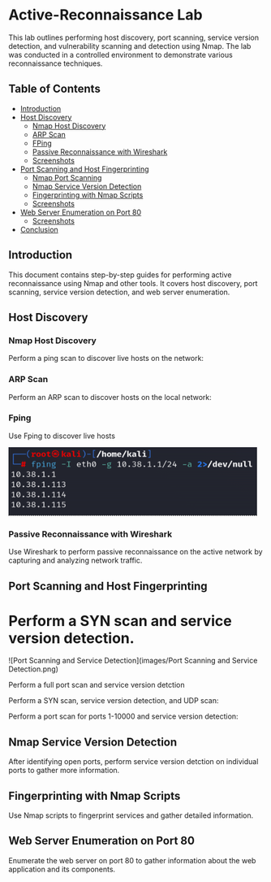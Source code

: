 # Active-Reconnaissance Lab

This lab outlines performing host discovery, port scanning, service version detection, and vulnerability scanning and detection using Nmap. The lab was conducted in a controlled environment to demonstrate various reconnaissance techniques.

## Table of Contents

- [Introduction](#introduction)
- [Host Discovery](#host-discovery)
  - [Nmap Host Discovery](#nmap-host-discovery)
  - [ARP Scan](#arp-scan)
  - [FPing](#fping)
  - [Passive Reconnaissance with Wireshark](#passive-reconnaissance-with-wireshark)
  - [Screenshots](#screenshots-host-discovery)
- [Port Scanning and Host Fingerprinting](#port-scanning-and-host-fingerprinting)
  - [Nmap Port Scanning](#nmap-port-scanning)
  - [Nmap Service Version Detection](#nmap-service-version-detection)
  - [Fingerprinting with Nmap Scripts](#fingerprinting-with-nmap-scripts)
  - [Screenshots](#screenshots-port-scanning)
- [Web Server Enumeration on Port 80](#web-server-enumeration-on-port-80)
  - [Screenshots](#screenshots-web-server-enumeration)
- [Conclusion](#conclusion)


## Introduction

This document contains step-by-step guides for performing active reconnaissance using Nmap and other tools. It covers host discovery, port scanning, service version detection, and web server enumeration.

## Host Discovery

### Nmap Host Discovery

Perform a ping scan to discover live hosts on the network: 

### ARP Scan

Perform an ARP scan to discover hosts on the local network:



### Fping

Use Fping to discover live hosts

![fping](images/fping.png)


### Passive Reconnaissance with Wireshark

Use Wireshark to perform passive reconnaissance on the active network by capturing and analyzing network traffic. 


## Port Scanning and Host Fingerprinting

# Perform a SYN scan and service version detection. 

![Port Scanning and Service Detection](images/Port Scanning and Service Detection.png)


Perform a full port scan and service version detction


Perform a SYN scan, service version detection, and UDP scan: 


Perform a port scan for ports 1-10000 and service version detection: 


## Nmap Service Version Detection

After identifying open ports, perform service version detction on individual ports to gather more information. 

## Fingerprinting with Nmap Scripts

Use Nmap scripts to fingerprint services and gather detailed information. 


## Web Server Enumeration on Port 80

Enumerate the web server on port 80 to gather information about the web application and its components. 













